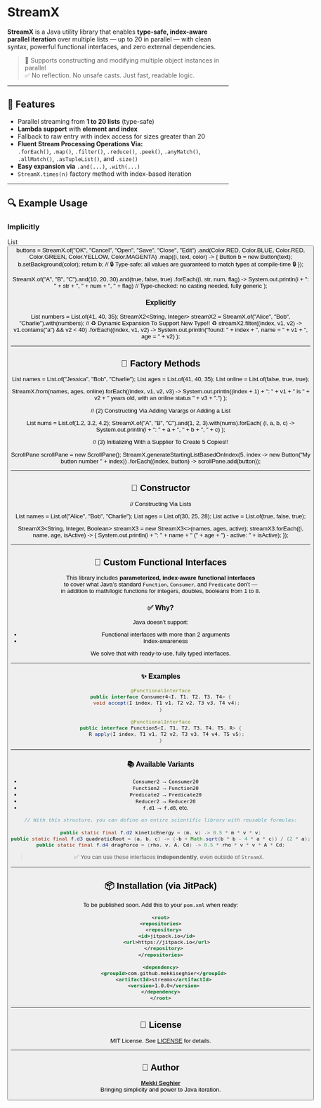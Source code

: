 # StreamX

**StreamX** is a Java utility library that enables **type-safe, index-aware parallel iteration** over multiple lists — up to 20 in parallel — with clean syntax, powerful functional interfaces, and zero external dependencies.

> 🔧 Supports constructing and modifying multiple object instances in parallel  
> ✅ No reflection. No unsafe casts. Just fast, readable logic.

---

## 🚀 Features

- Parallel streaming from **1 to 20 lists** (type-safe)
- **Lambda support** with **element and index**
- Fallback to raw entry with index access for sizes greater than 20
- **Fluent Stream Processing Operations Via:**  
  `.forEach()`, `.map()`, `.filter()`, `.reduce()`, `.peek()`, `.anyMatch()`, `.allMatch()`, `.asTupleList()`, and `.size()`
- **Easy expansion via** `.and(...)`, `.with(...)`
- `StreamX.times(n)` factory method with index-based iteration

---

## 🔍 Example Usage

### Implicitly

List<Button> buttons = StreamX.of("OK", "Cancel", "Open", "Save", "Close", "Edit")
    .and(Color.RED, Color.BLUE, Color.RED, Color.GREEN, Color.YELLOW, Color.MAGENTA)
    .map((i, text, color) -> {
        Button b = new Button(text);
        b.setBackground(color);
        return b;
        // 🔒 Type-safe: all values are guaranteed to match types at compile-time 🔒
    });


StreamX.of("A", "B", "C").and(10, 20, 30).and(true, false, true)
    .forEach((i, str, num, flag) ->
        System.out.println(i + ": " + str + ", " + num + ", " + flag)
        //  Type-checked: no casting needed, fully generic 
    );


### Explicitly

List<Integer> numbers = List.of(41, 40, 35);
StreamX2<String, Integer> streamX2 = StreamX.of("Alice", "Bob", "Charlie").with(numbers);
// ♻️ Dynamic Expansion To Support New Type!! ♻️
streamX2.filter((index, v1, v2) -> v1.contains("a") && v2 < 40)
    .forEach((index, v1, v2) ->
        System.out.println("found: " + index + ", name = " + v1 + ", age = " + v2)
    );


---

## 🧪 Factory Methods


List<String> names = List.of("Jessica", "Bob", "Charlie");
List<Integer> ages = List.of(41, 40, 35);
List<Boolean> online = List.of(false, true, true);

StreamX.from(names, ages, online).forEach((index, v1, v2, v3) ->
    System.out.println((index + 1) + ": " + v1 + " is " + v2 + 
        " years old, with an online status " + v3 + ".")
);

// (2) Constructing Via Adding Varargs or Adding a List

List<Double> nums = List.of(1.2, 3.2, 4.2);
StreamX.of("A", "B", "C").and(1, 2, 3).with(nums).forEach(
    (i, a, b, c) -> System.out.println(i + ": " + a + ", " + b + ", " + c)
);

// (3) Initializing With a Supplier To Create 5 Copies!!

ScrollPane scrollPane = new ScrollPane();
StreamX.generateStartingListBasedOnIndex(5, index -> new Button("My button number " + index))
    .forEach((index, button) -> scrollPane.add(button));


---

## 🧪 Constructor

// Constructing Via Lists

List<String> names = List.of("Alice", "Bob", "Charlie");
List<Integer> ages = List.of(30, 25, 28);
List<Boolean> active = List.of(true, false, true);

StreamX3<String, Integer, Boolean> streamX3 = new StreamX3<>(names, ages, active);
streamX3.forEach((i, name, age, isActive) -> {
    System.out.println(i + ": " + name + " (" + age + ") - active: " + isActive);
});


---

## 🧠 Custom Functional Interfaces

This library includes **parameterized, index-aware functional interfaces**  
to cover what Java’s standard `Function`, `Consumer`, and `Predicate` don’t —  
in addition to math/logic functions for integers, doubles, booleans from 1 to 8.

### ✅ Why?

Java doesn’t support:

- Functional interfaces with more than 2 arguments
- Index-awareness

We solve that with ready-to-use, fully typed interfaces.

---

### ✨ Examples

```java
@FunctionalInterface
public interface Consumer4<I, T1, T2, T3, T4> {
    void accept(I index, T1 v1, T2 v2, T3 v3, T4 v4);
}

@FunctionalInterface
public interface Function5<I, T1, T2, T3, T4, T5, R> {
    R apply(I index, T1 v1, T2 v2, T3 v3, T4 v4, T5 v5);
}
```

---

### 📚 Available Variants

- `Consumer2` → `Consumer20`
- `Function2` → `Function20`
- `Predicate2` → `Predicate20`
- `Reducer2` → `Reducer20`
- `f.d1` → `f.d8`, etc.

```java
// With this structure, you can define an entire scientific library with reusable formulas:

public static final f.d2 kineticEnergy = (m, v) -> 0.5 * m * v * v;
public static final f.d3 quadraticRoot = (a, b, c) -> (-b + Math.sqrt(b * b - 4 * a * c)) / (2 * a);
public static final f.d4 dragForce = (rho, v, A, Cd) -> 0.5 * rho * v * v * A * Cd;
```

> ✅ You can use these interfaces **independently**, even outside of `StreamX`.

---

## 📦 Installation (via JitPack)

To be published soon. Add this to your `pom.xml` when ready:

```xml
<root>
<repositories>
  <repository>
    <id>jitpack.io</id>
    <url>https://jitpack.io</url>
  </repository>
</repositories>

<dependency>
  <groupId>com.github.mekkiseghier</groupId>
  <artifactId>streamx</artifactId>
  <version>1.0.0</version>
</dependency>
</root>
```

---

## 📝 License

MIT License. See [LICENSE](./LICENSE) for details.

---

## 👤 Author

**[Mekki Seghier](https://github.com/mekkiseghier)**  
Bringing simplicity and power to Java iteration.